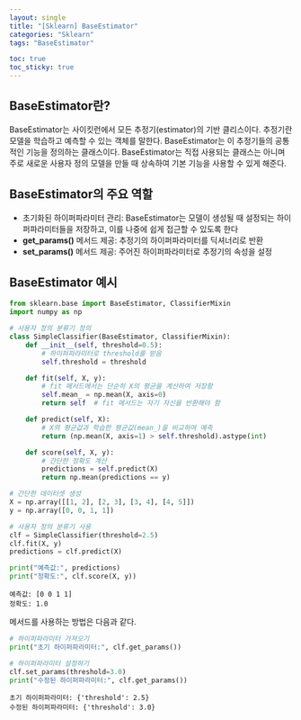 ```yaml
---
layout: single
title: "[Sklearn] BaseEstimator"
categories: "Sklearn"
tags: "BaseEstimator"

toc: true
toc_sticky: true
---
```


## BaseEstimator란?
BaseEstimator는 사이킷런에서 모든 추정기(estimator)의 기반 클리스이다. 추정기란 모델을 학습하고 예측할 수 있는 객체를 말한다. BaseEstimator는 이 추정기들의 공통적인 기능을 정의하는 클래스이다. BaseEstimator는 직접 사용되는 클래스는 아니며 주로 새로운 사용자 정의 모델을 만들 때 상속하여 기본 기능을 사용할 수 있게 해준다.

## BaseEstimator의 주요 역할
- 초기화된 하이퍼파라미터 관리: BaseEstimator는 모델이 생성될 때 설정되는 하이퍼파라미터들을 저장하고, 이를 나중에
 쉽게 접근할 수 있도록 한다
- **get_params()** 메서드 제공: 추정기의 하이퍼파라미터를 딕셔너리로 반환
- **set_params()** 메서드 제공: 주어진 하이퍼파라미터로 추정기의 속성을 설정

## BaseEstimator 예시
```python
from sklearn.base import BaseEstimator, ClassifierMixin
import numpy as np

# 사용자 정의 분류기 정의
class SimpleClassifier(BaseEstimator, ClassifierMixin):
    def __init__(self, threshold=0.5):
        # 하이퍼파라미터로 threshold를 받음
        self.threshold = threshold

    def fit(self, X, y):
        # fit 메서드에서는 단순히 X의 평균을 계산하여 저장함
        self.mean_ = np.mean(X, axis=0)
        return self  # fit 메서드는 자기 자신을 반환해야 함

    def predict(self, X):
        # X의 평균값과 학습한 평균값(mean_)을 비교하여 예측
        return (np.mean(X, axis=1) > self.threshold).astype(int)

    def score(self, X, y):
        # 간단한 정확도 계산
        predictions = self.predict(X)
        return np.mean(predictions == y)

# 간단한 데이터셋 생성
X = np.array([[1, 2], [2, 3], [3, 4], [4, 5]])
y = np.array([0, 0, 1, 1])

# 사용자 정의 분류기 사용
clf = SimpleClassifier(threshold=2.5)
clf.fit(X, y)
predictions = clf.predict(X)

print("예측값:", predictions)
print("정확도:", clf.score(X, y))
```

    예측값: [0 0 1 1]
    정확도: 1.0


메서드를 사용하는 방법은 다음과 같다.

```python
# 하이퍼파라미터 가져오기
print("초기 하이퍼파라미터:", clf.get_params())

# 하이퍼파라미터 설정하기
clf.set_params(threshold=3.0)
print("수정된 하이퍼파라미터:", clf.get_params())
```

    초기 하이퍼파라미터: {'threshold': 2.5}
    수정된 하이퍼파라미터: {'threshold': 3.0}


